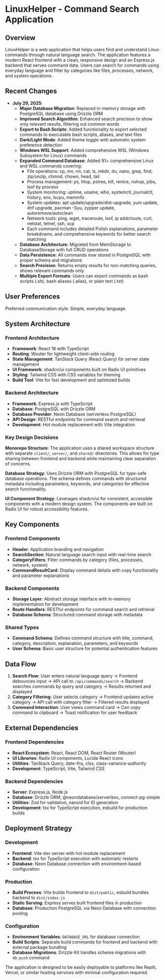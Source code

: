 # LinuxHelper - Command Search Application

## Overview

LinuxHelper is a web application that helps users find and understand Linux commands through natural language search. The application features a modern React frontend with a clean, responsive design and an Express.js backend that serves command data. Users can search for commands using everyday language and filter by categories like files, processes, network, and system operations.

## Recent Changes

- **July 29, 2025**: 
  - **Major Database Migration**: Replaced in-memory storage with PostgreSQL database using Drizzle ORM
  - **Improved Search Algorithm**: Enhanced search precision to show only relevant results, filtering out common words
  - **Export to Bash Scripts**: Added functionality to export selected commands to executable bash scripts, aliases, and text files
  - **Dark/Light Mode**: Added theme toggle with automatic system preference detection
  - **Windows WSL Support**: Added comprehensive WSL (Windows Subsystem for Linux) commands
  - **Expanded Command Database**: Added 91+ comprehensive Linux and WSL commands covering:
    - File operations: cp, mv, rm, cat, ls, mkdir, du, nano, grep, find, zip/unzip, chmod, chown, head, tail
    - Process management: ps, htop, pstree, kill, renice, nohup, jobs, lsof by process
    - System monitoring: uptime, uname, who, systemctl, journalctl, history, env, lscpu, meminfo
    - System updates: apt update/upgrade/dist-upgrade, yum update, dnf upgrade, pacman -Syu, zypper update, autoremove/autoclean
    - Network tools: ping, wget, traceroute, lsof, ip addr/route, curl, netstat, telnet, ssh, scp
    - Each command includes detailed Polish explanations, parameter breakdowns, and comprehensive keywords for better search matching
  - **Database Architecture**: Migrated from MemStorage to DatabaseStorage with full CRUD operations
  - **Data Persistence**: All commands now stored in PostgreSQL with proper schema and migrations
  - **Search Precision**: Returns empty results for non-matching queries, shows relevant commands only
  - **Multiple Export Formats**: Users can export commands as bash scripts (.sh), bash aliases (.alias), or plain text (.txt)

## User Preferences

Preferred communication style: Simple, everyday language.

## System Architecture

### Frontend Architecture
- **Framework**: React 18 with TypeScript
- **Routing**: Wouter for lightweight client-side routing
- **State Management**: TanStack Query (React Query) for server state management
- **UI Framework**: shadcn/ui components built on Radix UI primitives
- **Styling**: Tailwind CSS with CSS variables for theming
- **Build Tool**: Vite for fast development and optimized builds

### Backend Architecture
- **Framework**: Express.js with TypeScript
- **Database**: PostgreSQL with Drizzle ORM
- **Database Provider**: Neon Database (serverless PostgreSQL)
- **API Design**: RESTful endpoints for command search and retrieval
- **Development**: Hot module replacement with Vite integration

### Key Design Decisions

**Monorepo Structure**: The application uses a shared workspace structure with separate `client/`, `server/`, and `shared/` directories. This allows for type sharing between frontend and backend while maintaining clear separation of concerns.

**Database Strategy**: Uses Drizzle ORM with PostgreSQL for type-safe database operations. The schema defines commands with structured metadata including parameters, keywords, and categories for effective search functionality.

**UI Component Strategy**: Leverages shadcn/ui for consistent, accessible components with a modern design system. The components are built on Radix UI for robust accessibility features.

## Key Components

### Frontend Components
- **Header**: Application branding and navigation
- **SearchSection**: Natural language search input with real-time search
- **CategoryFilters**: Filter commands by category (files, processes, network, system)
- **CommandResultCard**: Display command details with copy functionality and parameter explanations

### Backend Components
- **Storage Layer**: Abstract storage interface with in-memory implementation for development
- **Route Handlers**: RESTful endpoints for command search and retrieval
- **Database Schema**: Structured command storage with metadata

### Shared Types
- **Command Schema**: Defines command structure with title, command, category, description, explanation, parameters, and keywords
- **User Schema**: Basic user structure for potential authentication features

## Data Flow

1. **Search Flow**: User enters natural language query → Frontend debounces input → API call to `/api/commands/search` → Backend searches commands by query and category → Results returned and displayed
2. **Category Filtering**: User selects category → Frontend updates active category → API call with category filter → Filtered results displayed
3. **Command Interaction**: User views command card → Can copy command to clipboard → Toast notification for user feedback

## External Dependencies

### Frontend Dependencies
- **React Ecosystem**: React, React DOM, React Router (Wouter)
- **UI Libraries**: Radix UI components, Lucide React icons
- **Utilities**: TanStack Query, date-fns, clsx, class-variance-authority
- **Development**: TypeScript, Vite, Tailwind CSS

### Backend Dependencies
- **Server**: Express.js, Node.js
- **Database**: Drizzle ORM, @neondatabase/serverless, connect-pg-simple
- **Utilities**: Zod for validation, nanoid for ID generation
- **Development**: tsx for TypeScript execution, esbuild for production builds

## Deployment Strategy

### Development
- **Frontend**: Vite dev server with hot module replacement
- **Backend**: tsx for TypeScript execution with automatic restarts
- **Database**: Neon Database connection with environment-based configuration

### Production
- **Build Process**: Vite builds frontend to `dist/public`, esbuild bundles backend to `dist/index.js`
- **Static Serving**: Express serves built frontend files in production
- **Database**: Production PostgreSQL via Neon Database with connection pooling

### Configuration
- **Environment Variables**: `DATABASE_URL` for database connection
- **Build Scripts**: Separate build commands for frontend and backend with external package bundling
- **Database Migrations**: Drizzle Kit handles schema migrations with `db:push` command

The application is designed to be easily deployable to platforms like Replit, Vercel, or similar hosting services with minimal configuration required.